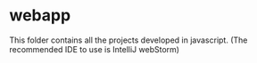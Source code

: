 # webapp
This folder contains all the projects developed in javascript. (The recommended IDE to use is IntelliJ webStorm)
